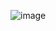 ![image](https://github.com/GBlanch/GCP-Uber-Data-Engineering-project/assets/136500426/6913ab6c-69fd-42e0-b66a-09dc9c113898)
